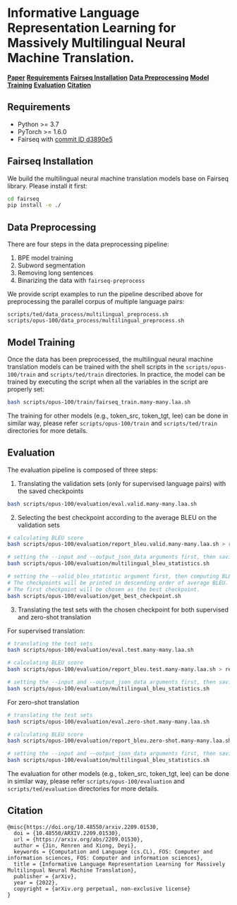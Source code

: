 # Informative Language Representation Learning for Massively Multilingual Neural Machine Translation.

[**Paper**](https://arxiv.org/abs/2209.01530)
[**Requirements**](#Requirements)
[**Fairseq Installation**](#Fairseq-Installation)
[**Data Preprocessing**](#Data-Preprocessing)
[**Model Training**](#Model-Training)
[**Evaluation**](#Evaluation)
[**Citation**](#Citation)


## Requirements
 - Python >= 3.7
 - PyTorch >= 1.6.0
 - Fairseq with [commit ID d3890e5](https://github.com/facebookresearch/fairseq/tree/d3890e593398c485f6593ab8512ac51d37dedc9c)


## Fairseq Installation
We build the multilingual neural machine translation models base on Fairseq library. Please install it first:
```bash
cd fairseq
pip install -e ./
```

## Data Preprocessing
There are four steps in the data preprocessing pipeline:

1. BPE model training
2. Subword segmentation
3. Removing long sentences
4. Binarizing the data with `fairseq-preprocess`

We provide script examples to run the pipeline described above for preprocessing the parallel corpus of multiple language pairs:
```
scripts/ted/data_process/multilingual_preprocess.sh
scripts/opus-100/data_process/multilingual_preprocess.sh
```

## Model Training
Once the data has been preprocessed, the multilingual neural machine translation models can be trained with the shell scripts in the `scripts/opus-100/train` and `scripts/ted/train` directories. In practice, the model can be trained by executing the script when all the variables in the script are properly set:
```bash
bash scripts/opus-100/train/fairseq_train.many-many.laa.sh
```
The training for other models (e.g., token_src, token_tgt, lee) can be done in similar way, please refer `scripts/opus-100/train` and `scripts/ted/train` directories for more details.

## Evaluation
The evaluation pipeline is composed of three steps:

1. Translating the validation sets (only for supervised language pairs) with the saved checkpoints
```bash
bash scripts/opus-100/evaluation/eval.valid.many-many.laa.sh
```


2. Selecting the best checkpoint according to the average BLEU on the validation sets
```bash
# calculating BLEU score
bash scripts/opus-100/evaluation/report_bleu.valid.many-many.laa.sh > report_bleu.valid.many-many.laa.logs

# setting the --input and --output_json_data arguments first, then saving the report_bleu.valid.many-many.laa.logs as json format
bash scripts/opus-100/evaluation/multilingual_bleu_statistics.sh

# setting the --valid_bleu_statistic argument first, then computing BLEU for each checkpoint.
# The checkpoints will be printed in descending order of average BLEU.
# The first checkpoint will be chosen as the best checkpoint.
bash scripts/opus-100/evaluation/get_best_checkpoint.sh
```


3. Translating the test sets with the chosen checkpoint for both supervised and zero-shot translation

For supervised translation:
```bash
# translating the test sets
bash scripts/opus-100/evaluation/eval.test.many-many.laa.sh

# calculating BLEU score
bash scripts/opus-100/evaluation/report_bleu.test.many-many.laa.sh > report_bleu.test.many-many.laa.logs

# setting the --input and --output_json_data arguments first, then saving the report_bleu.test.many-many.laa.logs as json format
bash scripts/opus-100/evaluation/multilingual_bleu_statistics.sh
```

For zero-shot translation
```bash
# translating the test sets
bash scripts/opus-100/evaluation/eval.zero-shot.many-many.laa.sh

# calculating BLEU score
bash scripts/opus-100/evaluation/report_bleu.zero-shot.many-many.laa.sh > report_bleu.zero-shot.many-many.laa.logs

# setting the --input and --output_json_data arguments first, then saving the report_bleu.zero-shot.many-many.laa.logs as json format
bash scripts/opus-100/evaluation/multilingual_bleu_statistics.sh
```
The evaluation for other models (e.g., token_src, token_tgt, lee) can be done in similar way, please refer `scripts/opus-100/evaluation` and `scripts/ted/evaluation` directories for more details.


## Citation

```
@misc{https://doi.org/10.48550/arxiv.2209.01530,
  doi = {10.48550/ARXIV.2209.01530},
  url = {https://arxiv.org/abs/2209.01530},
  author = {Jin, Renren and Xiong, Deyi},
  keywords = {Computation and Language (cs.CL), FOS: Computer and information sciences, FOS: Computer and information sciences},
  title = {Informative Language Representation Learning for Massively Multilingual Neural Machine Translation},
  publisher = {arXiv},
  year = {2022},
  copyright = {arXiv.org perpetual, non-exclusive license}
}
```
